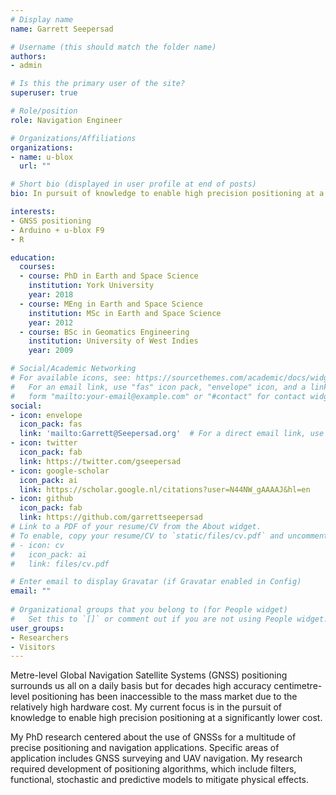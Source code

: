 ```yaml
---
# Display name
name: Garrett Seepersad

# Username (this should match the folder name)
authors:
- admin

# Is this the primary user of the site?
superuser: true

# Role/position
role: Navigation Engineer

# Organizations/Affiliations
organizations:
- name: u-blox
  url: ""

# Short bio (displayed in user profile at end of posts)
bio: In pursuit of knowledge to enable high precision positioning at a significantly lower cost.

interests:
- GNSS positioning
- Arduino + u-blox F9
- R

education:
  courses:
  - course: PhD in Earth and Space Science
    institution: York University
    year: 2018
  - course: MEng in Earth and Space Science
    institution: MSc in Earth and Space Science
    year: 2012
  - course: BSc in Geomatics Engineering
    institution: University of West Indies
    year: 2009

# Social/Academic Networking
# For available icons, see: https://sourcethemes.com/academic/docs/widgets/#icons
#   For an email link, use "fas" icon pack, "envelope" icon, and a link in the
#   form "mailto:your-email@example.com" or "#contact" for contact widget.
social:
- icon: envelope
  icon_pack: fas
  link: 'mailto:Garrett@Seepersad.org'  # For a direct email link, use "mailto:test@example.org".
- icon: twitter
  icon_pack: fab
  link: https://twitter.com/gseepersad
- icon: google-scholar
  icon_pack: ai
  link: https://scholar.google.nl/citations?user=N44NW_gAAAAJ&hl=en
- icon: github
  icon_pack: fab
  link: https://github.com/garrettseepersad
# Link to a PDF of your resume/CV from the About widget.
# To enable, copy your resume/CV to `static/files/cv.pdf` and uncomment the lines below.  
# - icon: cv
#   icon_pack: ai
#   link: files/cv.pdf

# Enter email to display Gravatar (if Gravatar enabled in Config)
email: ""
  
# Organizational groups that you belong to (for People widget)
#   Set this to `[]` or comment out if you are not using People widget.  
user_groups:
- Researchers
- Visitors
---
```


Metre-level Global Navigation Satellite Systems (GNSS) positioning surrounds us all on a daily basis but for decades high accuracy centimetre-level positioning has been inaccessible to the mass market due to the relatively high hardware cost. My current focus is in the pursuit of knowledge to enable high precision positioning at a significantly lower cost.

My PhD research centered about the use of GNSSs for a multitude of precise positioning and navigation applications. Specific areas of application includes GNSS surveying and UAV navigation. My research required development of positioning algorithms, which include filters, functional, stochastic and predictive models to mitigate physical effects.
